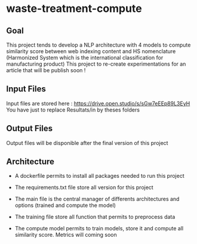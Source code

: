 # waste-treatment-compute

## Goal 
This project tends to develop a NLP architecture with 4 models to compute similarity score between web indexing content and HS nomenclature 
(Harmonized System which is the international classification for manufacturing product)
This project to re-create experimentations for an article that will be publish soon !

## Input Files
Input files are stored here : https://drive.open.studio/s/sGw7eEEp89L3EyH
You have just to replace Resultats/in by theses folders

## Output Files
Output files will be disponible after the final version of this project

## Architecture
- A dockerfile permits to install all packages needed to run this project
- The requirements.txt file store all version for this project

- The main file is the central manager of differents architectures and options (trained and compute the model)
- The training file store all function that permits to preprocess data
- The compute model permits to train models, store it and compute all similarity score. Metrics will coming soon


